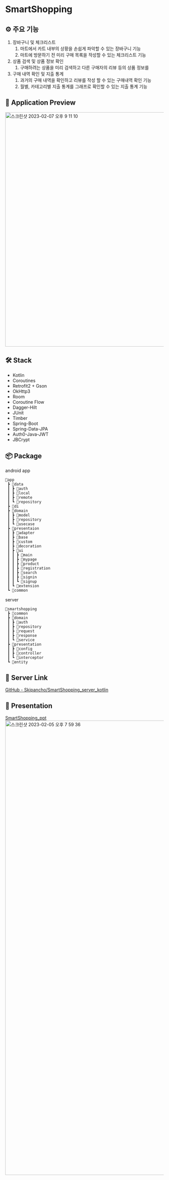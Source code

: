 # SmartShopping

## ⚙️ 주요 기능

1. 장바구니 및 체크리스트
    1. 마트에서 카트 내부의 상황을 손쉽게 파악할 수 있는 장바구니 기능
    2. 마트에 방문하기 전 미리 구매 목록을 작성할 수 있는 체크리스트 기능
2. 상품 검색 및 상품 정보 확인
    1. 구매하려는 상품을 미리 검색하고 다른 구매자의 리뷰 등의 상품 정보를 
3. 구매 내역 확인 및 지출 통계
    1. 과거의 구매 내역을 확인하고 리뷰를 작성 할 수 있는 구매내역 확인 기능
    2. 월별, 카테고리별 지출 통계를 그래프로 확인할 수 있는 지출 통계 기능

## 📱 Application Preview

<img width="742" alt="스크린샷 2023-02-07 오후 9 11 10" src="https://user-images.githubusercontent.com/79133730/217241592-c170edb5-4d25-4964-89ab-8e8d161dc1bc.png">

## 🛠 Stack

- Kotlin
- Coroutines
- Retrofit2 + Gson
- OkHttp3
- Room
- Coroutine Flow
- Dagger-Hilt
- JUnit
- Timber
- Spring-Boot
- Spring-Data-JPA
- Auth0-Java-JWT
- JBCrypt

## 📦 Package

android app

```
📂app
 ┣ 📂data
 ┃ ┣ 📂auth
 ┃ ┣ 📂local
 ┃ ┣ 📂remote
 ┃ ┗ 📂repository
 ┣ 📂di
 ┣ 📂domain
 ┃ ┣ 📂model
 ┃ ┣ 📂repository
 ┃ ┗ 📂usecase
 ┣ 📂presentaion
 ┃ ┣ 📂adapter
 ┃ ┣ 📂base
 ┃ ┣ 📂custom
 ┃ ┣ 📂decoration
 ┃ ┣ 📂ui
 ┃ ┃ ┣ 📂main
 ┃ ┃ ┣ 📂mypage
 ┃ ┃ ┣ 📂product
 ┃ ┃ ┣ 📂registration
 ┃ ┃ ┣ 📂search
 ┃ ┃ ┣ 📂signin
 ┃ ┃ ┗ 📂signup
 ┃ ┗ 📂extension
 ┗ 📂common
```

server

```
📂smartshopping
 ┣ 📂common
 ┣ 📂domain
 ┃ ┣ 📂auth
 ┃ ┣ 📂repository
 ┃ ┣ 📂request
 ┃ ┣ 📂response
 ┃ ┗ 📂service
 ┣ 📂presentation
 ┃ ┣ 📂config
 ┃ ┣ 📂controller
 ┃ ┗ 📂interceptor
 ┗ 📂entity
```

## 🔗 Server Link
[GitHub - Skipancho/SmartShopping_server_kotlin](https://github.com/Skipancho/SmartShopping_server_kotlin)

## 📖 Presentation

[SmartShopping_ppt](https://www.miricanvas.com/v/11qfq3v)
<img width="1439" alt="스크린샷 2023-02-05 오후 7 59 36" src="https://user-images.githubusercontent.com/79133730/217241811-b9681a7a-3369-4a3c-b717-eca6e304282d.png">
